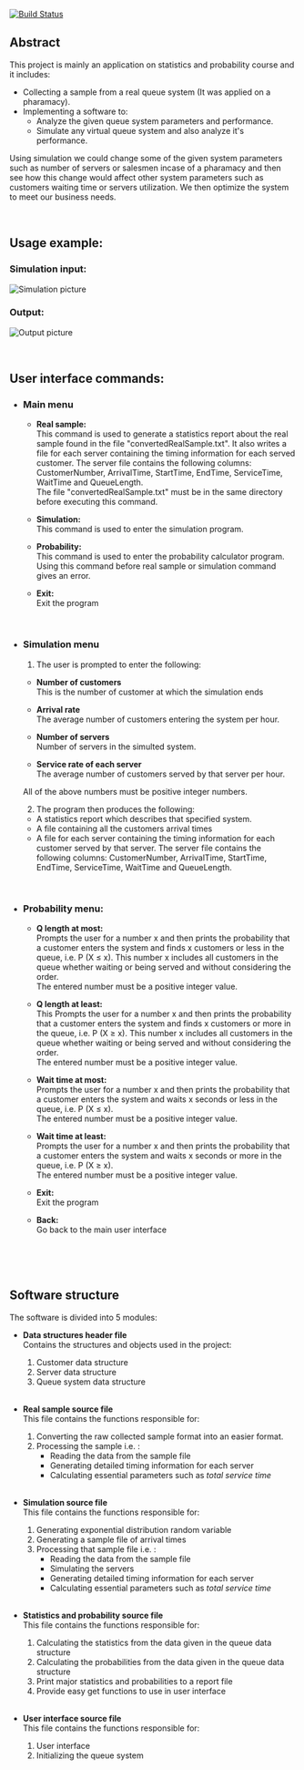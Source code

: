 
[![Build Status](https://travis-ci.com/diaa3007/QueueSystemSimulation.svg?branch=master)](https://travis-ci.com/diaa3007/QueueSystemSimulation/)

## **Abstract**

 This project is mainly an application on statistics and probability course and it includes:
- Collecting a sample from a real queue system (It was applied on a pharamacy).
- Implementing a software to:
	- Analyze the given queue system parameters and performance.
	- Simulate any virtual queue system and also analyze it's performance.

 Using simulation we could change some of the given system parameters such as number of servers or salesmen incase of a pharamacy and then see how this change would affect other system parameters such as customers waiting time or servers utilization. We then optimize the system to meet our business needs.
 
&nbsp;
&nbsp;
&nbsp;
&nbsp;  


## **Usage example:**  
### **Simulation input:**
![Simulation picture](https://github.com/diaa3007/QueueSystemSimulation/blob/master/img/sim.png?raw=true)  


### **Output:**  
![Output picture](https://github.com/diaa3007/QueueSystemSimulation/blob/master/img/out.png?raw=true)  

&nbsp;
&nbsp; 

## **User interface commands:**

- ### **Main menu** 

	- **Real sample:**   
	This command is used to generate a statistics report about the real sample found in the file &quot;convertedRealSample.txt&quot;. It also writes a file for each server containing the timing information for each served customer.
	The server file contains the following columns: CustomerNumber, ArrivalTime, StartTime, EndTime, ServiceTime, WaitTime and QueueLength.   
	The file &quot;convertedRealSample.txt&quot; must be in the same directory before executing this command.

	- **Simulation:**   
	This command is used to enter the simulation program.

	- **Probability:**   
	This command is used to enter the probability calculator program.
	Using this command before real sample or simulation command gives an error.

	- **Exit:**   
	Exit the program

&nbsp;

- ### **Simulation menu**

    1. The user is prompted to enter the following:

	- **Number of customers**  
	This is the number of customer at which the simulation ends

	- **Arrival rate**  
	The average number of customers entering the system per hour.

	- **Number of servers**  
	Number of servers in the simulted system.

	- **Service rate of each server**  
	The average number of customers served by that server per hour.
&nbsp; 

	All of the above numbers must be positive integer numbers.


    2. The program then produces the following:

	- A statistics report which describes that specified system.
	- A file containing all the customers arrival times
	- A file for each server containing the timing information for each customer served by that server.
	The server file contains the following columns: CustomerNumber, ArrivalTime, StartTime, EndTime, ServiceTime, WaitTime and QueueLength.

&nbsp;
&nbsp;

- ### **Probability menu**:  

	- **Q length at most:**  
	Prompts the user for a number x and then prints the probability that a customer enters the system and finds x customers or less in the queue, i.e. P (X ≤ x).
	This number x includes all customers in the queue whether waiting or being served and without considering the order.  
	The entered number must be a positive integer value.

	- **Q length at least:**  
	This Prompts the user for a number x and then prints the probability that a customer enters the system and finds x customers or more in the queue, i.e. P (X ≥ x).
	This number x includes all customers in the queue whether waiting or being served and without considering the order.  
	The entered number must be a positive integer value.

	- **Wait time at most:**  
	Prompts the user for a number x and then prints the probability that a customer enters the system and waits x seconds or less in the queue, i.e. P (X ≤ x).  
	The entered number must be a positive integer value.

	- **Wait time at least:**  
	Prompts the user for a number x and then prints the probability that a customer enters the system and waits x seconds or more in the queue, i.e. P (X ≥ x).  
	The entered number must be a positive integer value.

	- **Exit:**  
	Exit the program

	- **Back:**  
	Go back to the main user interface

&nbsp;  
&nbsp;  
&nbsp;  

## **Software structure**  

The software is divided into 5 modules:  

- **Data structures header file**  
     Contains the structures and objects used in the project:
	1. Customer data structure
	2. Server data structure
	3. Queue system data structure  
&nbsp;  

- **Real sample source file**  
This file contains the functions responsible for:

	1. Converting the raw collected sample format into an easier format.
	2. Processing the sample i.e. :  
		- Reading the data from the sample file
		- Generating detailed timing information for each server
		- Calculating essential parameters such as _total service time_  
&nbsp;  
  
- **Simulation source file**  
	 This file contains the functions responsible for:
	1. Generating exponential distribution random variable
	2. Generating a sample file of arrival times
	3. Processing that sample file i.e. :
		- Reading the data from the sample file
		- Simulating the servers
		- Generating detailed timing information for each server
		- Calculating essential parameters such as _total service time_  
&nbsp;  

- **Statistics and probability source file**   
	 This file contains the functions responsible for:
	1. Calculating the statistics from the data given in the queue data structure
	2. Calculating the probabilities from the data given in the queue data structure
	3. Print major statistics and probabilities to a report file
	4. Provide easy get functions to use in user interface  
&nbsp;  

- **User interface source file**   
	 This file contains the functions responsible for:
	1. User interface
	2. Initializing the queue system
